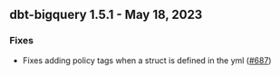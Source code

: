 ## dbt-bigquery 1.5.1 - May 18, 2023

### Fixes

- Fixes adding policy tags when a struct is defined in the yml ([#687](https://github.com/dbt-labs/dbt-bigquery/issues/687))
